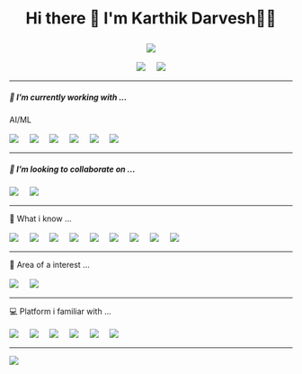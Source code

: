 <h1><p align="center">
    Hi there 👋 I'm Karthik Darvesh👨‍💻
</p></h1>
<p align="center">
<img src="https://gpvc.arturio.dev/KarthikDarvesh" style=align="center">
<br><br>
<a href="https://www.linkedin.com/in/karthik-darvesh-4636a4214"><img src="https://img.shields.io/badge/LinkedIn-0077B5?style=for-the-badge&logo=linkedin&logoColor=white"></a>&nbsp;&nbsp;&nbsp;&nbsp;
<a href="https://mail.google.com/karthikdarevsh@gmail.com"><img src="https://img.shields.io/badge/Gmail-D14836?style=for-the-badge&logo=gmail&logoColor=white"></a>
</p>
<hr>
<h5><p align="left">
🏫 I’m currently working with ...
</p></h5>
<p align="left">
AI/ML
<br><br>
<img src="https://img.shields.io/badge/TensorFlow-FF6F00?style=for-the-badge&logo=tensorflow&logoColor=white">&nbsp;&nbsp;&nbsp;&nbsp;
<img src="https://img.shields.io/badge/MachineLearning-EC3913?style=for-the-badge&logo=machinelearning&logoColor=white">&nbsp;&nbsp;&nbsp;&nbsp;
<img src="https://img.shields.io/badge/Numpy-777BB4?style=for-the-badge&logo=numpy&logoColor=white">&nbsp;&nbsp;&nbsp;&nbsp;
<img src="https://img.shields.io/badge/Pandas-2C2D72?style=for-the-badge&logo=pandas&logoColor=white">&nbsp;&nbsp;&nbsp;&nbsp;
<img src="https://img.shields.io/badge/scikit_learn-F7931E?style=for-the-badge&logo=scikit-learn&logoColor=white">&nbsp;&nbsp;&nbsp;&nbsp;
<img src="https://img.shields.io/badge/SciPy-654FF0?style=for-the-badge&logo=SciPy&logoColor=white">&nbsp;&nbsp;&nbsp;&nbsp;
</p>
<hr>
<h5><p align="left">
👯 I’m looking to collaborate on ...
</p></h5>
<p align="left">
<img src="https://img.shields.io/badge/GitHub-100000?style=for-the-badge&logo=github&logoColor=white">&nbsp;&nbsp;&nbsp;&nbsp;
<img src="https://img.shields.io/badge/Kaggle-20BEFF?style=for-the-badge&logo=Kaggle&logoColor=white">&nbsp;&nbsp;&nbsp;&nbsp;
</p>
<hr>
<p align="left">
💬 What i know ...
<br><br>
<img src="https://img.shields.io/badge/C-00599C?style=for-the-badge&logo=c&logoColor=white">&nbsp;&nbsp;&nbsp;&nbsp;
<img src="https://img.shields.io/badge/C%2B%2B-00599C?style=for-the-badge&logo=c%2B%2B&logoColor=white">&nbsp;&nbsp;&nbsp;&nbsp;
<img src="https://img.shields.io/badge/Java-60EC0B?style=for-the-badge&logo=j&logoColor=white">&nbsp;&nbsp;&nbsp;&nbsp;
<img src="https://img.shields.io/badge/AI/ML-0CEFE8?style=for-the-badge&logo=adobe%20illustrator&logoColor=white">&nbsp;&nbsp;&nbsp;&nbsp;
<img src="https://img.shields.io/badge/PHP-777BB4?style=for-the-badge&logo=php&logoColor=white">&nbsp;&nbsp;&nbsp;&nbsp;
<img src="https://img.shields.io/badge/HTML5-E34F26?style=for-the-badge&logo=html5&logoColor=white">&nbsp;&nbsp;&nbsp;&nbsp;
<img src="https://img.shields.io/badge/CSS3-1572B6?style=for-the-badge&logo=css3&logoColor=white">&nbsp;&nbsp;&nbsp;&nbsp;
<img src="https://img.shields.io/badge/JavaScript-323330?style=for-the-badge&logo=javascript&logoColor=F7DF1E">&nbsp;&nbsp;&nbsp;&nbsp;
<img src="https://img.shields.io/badge/SQL-F80000?style=for-the-badge&logo=oracle&logoColor=black">&nbsp;&nbsp;&nbsp;&nbsp;
</p>
<hr>
<p align="left">
🔭 Area of a interest ...
<br><br>
<img src="https://img.shields.io/badge/Astronomy-B80CEF?style=for-the-badge&logo=star&logoColor=white">&nbsp;&nbsp;&nbsp;&nbsp;
<img src="https://img.shields.io/badge/Stargazing-00599C?style=for-the-badge&logo=&logoColor=white">&nbsp;&nbsp;&nbsp;&nbsp;
</p>
<hr>
<p align="left">
💻 Platform i familiar with ...
<br><br>
<img src="https://img.shields.io/badge/Android_Studio-3DDC84?style=for-the-badge&logo=android-studio&logoColor=white">&nbsp;&nbsp;&nbsp;&nbsp;
<img src="https://img.shields.io/badge/Colab-F9AB00?style=for-the-badge&logo=googlecolab&color=525252">&nbsp;&nbsp;&nbsp;&nbsp;
<img src="https://img.shields.io/badge/Notepad++-90E59A.svg?style=for-the-badge&logo=notepad%2B%2B&logoColor=black">&nbsp;&nbsp;&nbsp;&nbsp;
<img src="https://img.shields.io/badge/PyCharm-000000.svg?&style=for-the-badge&logo=PyCharm&logoColor=white">&nbsp;&nbsp;&nbsp;&nbsp;
<img src="https://img.shields.io/badge/firebase-ffca28?style=for-the-badge&logo=firebase&logoColor=black">&nbsp;&nbsp;&nbsp;&nbsp;
<img src="https://img.shields.io/badge/Xampp-F37623?style=for-the-badge&logo=xampp&logoColor=white">&nbsp;&nbsp;&nbsp;&nbsp;
</p>
<hr>


<img src="https://github-readme-stats.vercel.app/api?username=KarthikDarvesh&&show_icons=true&title_color=ffffff&icon_color=bb2acf&text_color=daf7dc&bg_color=151515">

